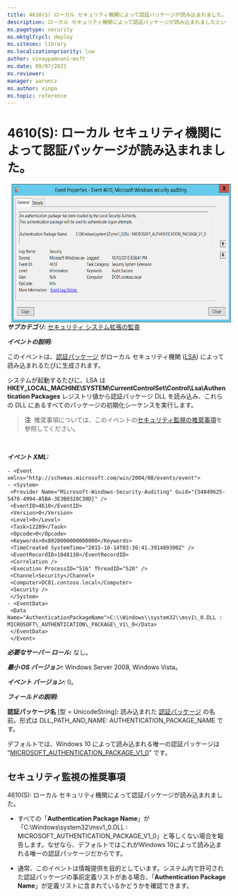 ```yaml
---
title: 4610(S) ローカル セキュリティ機関によって認証パッケージが読み込まれました。
description: ローカル セキュリティ機関によって認証パッケージが読み込まれましたというセキュリティ イベント 4610(S) について説明します。
ms.pagetype: security
ms.mktglfcycl: deploy
ms.sitesec: library
ms.localizationpriority: low
author: vinaypamnani-msft
ms.date: 09/07/2021
ms.reviewer: 
manager: aaroncz
ms.author: vinpa
ms.topic: reference
---
```


# 4610(S): ローカル セキュリティ機関によって認証パッケージが読み込まれました。


<img src="images/event-4610.png" alt="Event 4610 illustration" width="656" height="317" hspace="10" align="left" />

***サブカテゴリ:***&nbsp;[セキュリティ システム拡張の監査](audit-security-system-extension.md)

***イベントの説明:***

このイベントは、[認証パッケージ](/windows/win32/secauthn/authentication-packages) がローカル セキュリティ機関 ([LSA](/windows/win32/secauthn/lsa-authentication)) によって読み込まれるたびに生成されます。

システムが起動するたびに、LSA は **HKEY\_LOCAL\_MACHINE\\SYSTEM\\CurrentControlSet\\Control\\Lsa\\Authentication Packages** レジストリ値から認証パッケージ DLL を読み込み、これらの DLL にあるすべてのパッケージの初期化シーケンスを実行します。

> **注**&nbsp;&nbsp;推奨事項については、このイベントの[セキュリティ監視の推奨事項](#security-monitoring-recommendations)を参照してください。

<br clear="all">

***イベント XML:***
```
- <Event xmlns="http://schemas.microsoft.com/win/2004/08/events/event">
- <System>
 <Provider Name="Microsoft-Windows-Security-Auditing" Guid="{54849625-5478-4994-A5BA-3E3B0328C30D}" /> 
 <EventID>4610</EventID> 
 <Version>0</Version> 
 <Level>0</Level> 
 <Task>12289</Task> 
 <Opcode>0</Opcode> 
 <Keywords>0x8020000000000000</Keywords> 
 <TimeCreated SystemTime="2015-10-14T03:36:41.391489300Z" /> 
 <EventRecordID>1048138</EventRecordID> 
 <Correlation /> 
 <Execution ProcessID="516" ThreadID="520" /> 
 <Channel>Security</Channel> 
 <Computer>DC01.contoso.local</Computer> 
 <Security /> 
 </System>
- <EventData>
 <Data Name="AuthenticationPackageName">C:\\Windows\\system32\\msv1\_0.DLL : MICROSOFT\_AUTHENTICATION\_PACKAGE\_V1\_0</Data> 
 </EventData>
 </Event>

```

***必要なサーバー ロール:*** なし。

***最小 OS バージョン:*** Windows Server 2008, Windows Vista。

***イベント バージョン:*** 0。

***フィールドの説明:***

**認証パッケージ名** \[型 = UnicodeString\]**:** 読み込まれた [認証パッケージ](/windows/win32/secauthn/authentication-packages) の名前。形式は DLL\_PATH\_AND\_NAME: AUTHENTICATION\_PACKAGE\_NAME です。

デフォルトでは、Windows 10 によって読み込まれる唯一の認証パッケージは “[MICROSOFT\_AUTHENTICATION\_PACKAGE\_V1\_0](/windows/win32/secauthn/msv1-0-authentication-package)” です。

## セキュリティ監視の推奨事項

4610(S): ローカル セキュリティ機関によって認証パッケージが読み込まれました。

-   すべての「**Authentication Package Name**」が「C:\\Windows\\system32\\msv1\_0.DLL : MICROSOFT\_AUTHENTICATION\_PACKAGE\_V1\_0」と等しくない場合を報告します。なぜなら、デフォルトではこれがWindows 10によって読み込まれる唯一の認証パッケージだからです。

-   通常、このイベントは情報提供を目的としています。システム内で許可された認証パッケージの事前定義リストがある場合、「**Authentication Package Name**」が定義リストに含まれているかどうかを確認できます。
